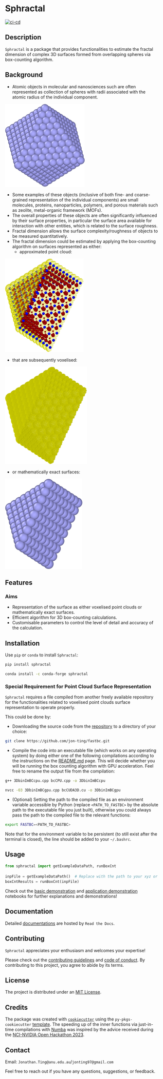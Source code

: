 # Sphractal

[![ci-cd](https://github.com/Jon-Ting/sphractal/actions/workflows/ci-cd.yml/badge.svg)](https://github.com/Jon-Ting/sphractal/actions/workflows/ci-cd.yml)

## Description

`Sphractal` is a package that provides functionalities to estimate the fractal dimension of complex 3D surfaces formed from overlapping spheres via box-counting algorithm. 

## Background
* Atomic objects in molecular and nanosciences such are often represented as collection of spheres with radii associated with the atomic radius of the individual component.

![](https://raw.githubusercontent.com/Jon-Ting/sphractal/main/docs/figs/example.png)

* Some examples of these objects (inclusive of both fine- and coarse-grained representation of the individual components) 
are small molecules, proteins, nanoparticles, polymers, and porous materials such as zeolite, metal-organic framework (MOFs).
* The overall properties of these objects are often significantly influenced by their surface properties, in particular the surface area available for interaction with other entities, which is related to the surface roughness.
* Fractal dimension allows the surface complexity/roughness of objects to be measured quantitatively.
* The fractal dimension could be estimated by applying the box-counting algorithm on surfaces represented as either:
  * approximated point cloud:

![](https://raw.githubusercontent.com/Jon-Ting/sphractal/main/docs/figs/exampleVXpointCloudSliced.png)

  * that are subsequently voxelised:

![](https://raw.githubusercontent.com/Jon-Ting/sphractal/main/docs/figs/exampleVXvoxelsSliced.png)

  * or mathematically exact surfaces:

![](https://raw.githubusercontent.com/Jon-Ting/sphractal/main/docs/figs/exampleSliced.png)

## Features

### Aims
* Representation of the surface as either voxelised point clouds or mathematically exact surfaces.
* Efficient algorithm for 3D box-counting calculations.
* Customisable parameters to control the level of detail and accuracy of the calculation.

## Installation

Use `pip` or `conda` to install `Sphractal`:

```bash
pip install sphractal
```
```bash
conda install -c conda-forge sphractal
```

### Special Requirement for Point Cloud Surface Representation
`Sphractal` requires a file compiled from another freely available repository for the functionalities related to voxelised point clouds surface representation to operate properly. 

This could be done by:

* Downloading the source code from the [repository](https://github.com/Jon-Ting/fastbc.git) to a directory of your choice:
```bash
git clone https://github.com/jon-ting/fastbc.git
```

* Compile the code into an executable file (which works on any operating system) by doing either one of the following compilations according to the instructions on the [README.md](https://github.com/Jon-Ting/fastBC/blob/main/README.md) page. This will decide whether you will be running the box counting algorithm with GPU acceleration. Feel free to rename the output file from the compilation:
```bash
g++ 3DbinImBCcpu.cpp bcCPU.cpp -o 3DbinImBCcpu
```
```bash
nvcc -O3 3DbinImBCgpu.cpp bcCUDA3D.cu -o 3DbinImBCgpu
```

* (Optional) Setting the path to the compiled file as an environment variable accessible by Python (replace `<PATH_TO_FASTBC>` by the absolute path to the executable file you just built), otherwise you could always pass the path to the compiled file to the relevant functions:
```bash
export FASTBC=<PATH_TO_FASTBC>
```
Note that for the environment variable to be persistent (to still exist after the terminal is closed), the line should be added to your `~/.bashrc`.

## Usage

```python
from sphractal import getExampleDataPath, runBoxCnt

inpFile = getExampleDataPath()  # Replace with the path to your xyz or lmp file
boxCntResults = runBoxCnt(inpFile)
```

Check out the [basic demonstration](https://github.com/Jon-Ting/sphractal/blob/main/docs/basicDemo.ipynb) and [application demonstration](https://github.com/Jon-Ting/sphractal/blob/main/docs/applicationsDemo.ipynb) notebooks for further explanations and demonstrations!

## Documentation

Detailed [documentations](https://sphractal.readthedocs.io/en/latest/) are hosted by `Read the Docs`.

## Contributing

`Sphractal` appreciates your enthusiasm and welcomes your expertise! 

Please check out the [contributing guidelines](https://github.com/Jon-Ting/sphractal/blob/main/CONTRIBUTING.md) and 
[code of conduct](https://github.com/Jon-Ting/sphractal/blob/main/CONDUCT.md). 
By contributing to this project, you agree to abide by its terms.

## License

The project is distributed under an [MIT License](https://github.com/Jon-Ting/sphractal/blob/main/LICENSE).

## Credits

The package was created with [`cookiecutter`](https://cookiecutter.readthedocs.io/en/latest/) using the 
`py-pkgs-cookiecutter` [template](https://github.com/py-pkgs/py-pkgs-cookiecutter).
The speeding up of the inner functions via just-in-time compilations with [Numba](https://numba.pydata.org/) was inspired by the advice received during the [NCI-NVIDIA Open Hackathon 2023](https://opus.nci.org.au/display/Help/NCI-NVIDIA+Open+Hackathon+2023).

## Contact

Email: `Jonathan.Ting@anu.edu.au`/`jonting97@gmail.com`

Feel free to reach out if you have any questions, suggestions, or feedback.
